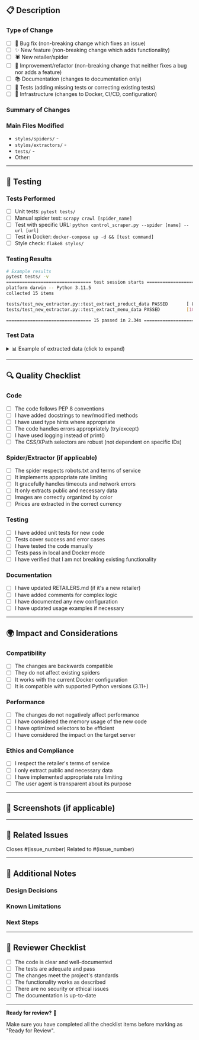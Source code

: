 ## 📋 Description

<!-- Provide a clear and concise description of the changes -->

### Type of Change
<!-- Mark the applicable change type with an 'x' -->

- [ ] 🐛 Bug fix (non-breaking change which fixes an issue)
- [ ] ✨ New feature (non-breaking change which adds functionality)
- [ ] 🕷️ New retailer/spider
- [ ] 🔧 Improvement/refactor (non-breaking change that neither fixes a bug nor adds a feature)
- [ ] 📚 Documentation (changes to documentation only)
- [ ] 🧪 Tests (adding missing tests or correcting existing tests)
- [ ] 🐳 Infrastructure (changes to Docker, CI/CD, configuration)

### Summary of Changes
<!-- Briefly describe what you have changed -->

### Main Files Modified
<!-- List the most important files that have been modified -->

- `stylos/spiders/` - 
- `stylos/extractors/` - 
- `tests/` - 
- Other: 

---

## 🧪 Testing

### Tests Performed
<!-- Check all the tests that you have run -->

- [ ] Unit tests: `pytest tests/`
- [ ] Manual spider test: `scrapy crawl [spider_name]`
- [ ] Test with specific URL: `python control_scraper.py --spider [name] --url [url]`
- [ ] Test in Docker: `docker-compose up -d && [test command]`
- [ ] Style check: `flake8 stylos/`

### Testing Results
<!-- Describe the results of your tests -->

```bash
# Example results
pytest tests/ -v
================================ test session starts ================================
platform darwin -- Python 3.11.5
collected 15 items

tests/test_new_extractor.py::test_extract_product_data PASSED       [ 80%]
tests/test_new_extractor.py::test_extract_menu_data PASSED          [100%]

================================ 15 passed in 2.34s =================================
```

### Test Data
<!-- If it's a new spider, include examples of extracted data -->

<details>
<summary>📊 Example of extracted data (click to expand)</summary>

```json
{
  "url": "https://example.com/product",
  "name": "EXAMPLE PRODUCT",
  "description": "product description",
  "current_price": 89900.0,
  "original_price": 129900.0,
  "currency": "COP",
  "has_discount": true,
  "discount_percentage": 30.79,
  "images_by_color": [
    {
      "color": "BLACK",
      "images": [
        {
          "src": "https://example.com/image1.jpg",
          "alt": "Black Product",
          "img_type": "product_image"
        }
      ]
    }
  ],
  "site": "NEW_RETAILER",
  "datetime": "2025-01-XX"
}
```

</details>

---

## 🔍 Quality Checklist

### Code
- [ ] The code follows PEP 8 conventions
- [ ] I have added docstrings to new/modified methods
- [ ] I have used type hints where appropriate
- [ ] The code handles errors appropriately (try/except)
- [ ] I have used logging instead of print()
- [ ] The CSS/XPath selectors are robust (not dependent on specific IDs)

### Spider/Extractor (if applicable)
- [ ] The spider respects robots.txt and terms of service
- [ ] It implements appropriate rate limiting
- [ ] It gracefully handles timeouts and network errors
- [ ] It only extracts public and necessary data
- [ ] Images are correctly organized by color
- [ ] Prices are extracted in the correct currency

### Testing
- [ ] I have added unit tests for new code
- [ ] Tests cover success and error cases
- [ ] I have tested the code manually
- [ ] Tests pass in local and Docker mode
- [ ] I have verified that I am not breaking existing functionality

### Documentation
- [ ] I have updated RETAILERS.md (if it's a new retailer)
- [ ] I have added comments for complex logic
- [ ] I have documented any new configuration
- [ ] I have updated usage examples if necessary

---

## 🌍 Impact and Considerations

### Compatibility
- [ ] The changes are backwards compatible
- [ ] They do not affect existing spiders
- [ ] It works with the current Docker configuration
- [ ] It is compatible with supported Python versions (3.11+)

### Performance
- [ ] The changes do not negatively affect performance
- [ ] I have considered the memory usage of the new code
- [ ] I have optimized selectors to be efficient
- [ ] I have considered the impact on the target server

### Ethics and Compliance
- [ ] I respect the retailer's terms of service
- [ ] I only extract public and necessary data
- [ ] I have implemented appropriate rate limiting
- [ ] The user agent is transparent about its purpose

---

## 📸 Screenshots (if applicable)

<!-- If there are visual changes or new features, add screenshots -->

---

## 🔗 Related Issues

<!-- Mention any issue that this PR resolves -->
Closes #(issue_number)
Related to #(issue_number)

---

## 📝 Additional Notes

<!-- Any additional information that reviewers should know -->

### Design Decisions
<!-- Explain important decisions you made -->

### Known Limitations
<!-- If there are known limitations, document them -->

### Next Steps
<!-- If this PR is part of a larger work -->

---

## 🤝 Reviewer Checklist

<!-- For reviewer's use -->
- [ ] The code is clear and well-documented
- [ ] The tests are adequate and pass
- [ ] The changes meet the project's standards
- [ ] The functionality works as described
- [ ] There are no security or ethical issues
- [ ] The documentation is up-to-date

---

**Ready for review?** 🚀

Make sure you have completed all the checklist items before marking as "Ready for Review".